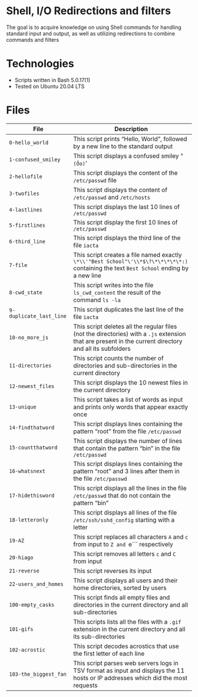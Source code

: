 # Shell, I/O Redirections and filters

The goal is to acquire knowledge on using Shell commands for handling standard input and output, as well as utilizing redirections to combine commands and filters


# Technologies
* Scripts written in Bash 5.0.17(1)
* Tested on Ubuntu 20.04 LTS

# Files

| File          | Description   | 
| ------------- |-------------|
| ```0-hello_world```|This script prints “Hello, World”, followed by a new line to the standard output |
| ```1-confused_smiley```|This script displays a confused smiley "```(Ôo)```' |
| ```2-hellofile``` |This script displays the content of the ```/etc/passwd``` file|
| ```3-twofiles``` |This script displays the content of ```/etc/passwd``` and ```/etc/hosts```|
| ```4-lastlines``` | This script displays the last 10 lines of ```/etc/passwd```|
| ```5-firstlines``` | This script display the first 10 lines of ```/etc/passwd``` | 
| ```6-third_line``` | This script displays the third line of the file ```iacta``` |
| ```7-file``` | This script creates a file named exactly ```\*\\'"Best School"\'\\*$\?\*\*\*\*\*:)``` containing the text ```Best School``` ending by a new line |
| ```8-cwd_state``` | This script writes into the file ```ls_cwd_content``` the result of the command ```ls -la``` |
| ```9-duplicate_last_line``` | This script duplicates the last line of the file ```iacta```|
| ```10-no_more_js``` | This script deletes all the regular files (not the directories) with a ```.js``` extension that are present in the current directory and all its subfolders |
| ```11-directories``` | This script counts the number of directories and sub-directories in the current directory |
| ```12-newest_files``` | This script displays the 10 newest files in the current directory |
| ```13-unique``` | This script takes a list of words as input and prints only words that appear exactly once |
| ```14-findthatword``` | This script displays lines containing the pattern “root” from the file ```/etc/passwd``` |
| ```15-countthatword``` | This script displays the number of lines that contain the pattern “bin” in the file ```/etc/passwd``` |
| ```16-whatsnext``` | This script displays lines containing the pattern “root” and 3 lines after them in the file ```/etc/passwd```|
| ```17-hidethisword``` | This script displays all the lines in the file ```/etc/passwd``` that do not contain the pattern “bin” |
| ```18-letteronly``` | This script displays all lines of the file ```/etc/ssh/sshd_config``` starting with a letter |
| ```19-AZ``` | This script replaces all characters ```A``` and ```c``` from input to ```Z and ```e``` respectively|
| ```20-hiago``` | This script removes all letters ```c``` and ```C``` from input |
| ```21-reverse``` | This script reverses its input |
| ```22-users_and_homes```| This script displays all users and their home directories, sorted by users |
| ```100-empty_casks```| This script finds all empty files and directories in the current directory and all sub-directories |
| ```101-gifs``` | This scripts lists all the files with a ```.gif``` extension in the current directory and all its sub-directories |
| ```102-acrostic``` | This script decodes acrostics that use the first letter of each line |
| ```103-the_biggest_fan``` | This script parses web servers logs in TSV format as input and displays the 11 hosts or IP addresses which did the most requests |

